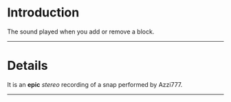 # Introduction #

The sound played when you add or remove a block.

---


# Details #

It is an **epic** _stereo_ recording of a snap performed by Azzi777.

---
